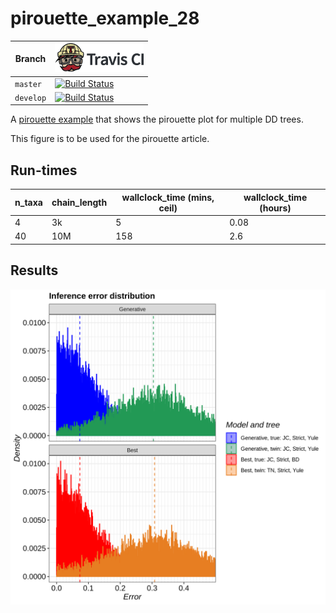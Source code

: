 # pirouette_example_28

Branch   |[![Travis CI logo](pics/TravisCI.png)](https://travis-ci.org)
---------|--------------------------------------------------------------------------------------------------------------------------------------------------------------
`master` |[![Build Status](https://travis-ci.org/richelbilderbeek/pirouette_example_28.svg?branch=master)](https://travis-ci.org/richelbilderbeek/pirouette_example_28)
`develop`|[![Build Status](https://travis-ci.org/richelbilderbeek/pirouette_example_28.svg?branch=develop)](https://travis-ci.org/richelbilderbeek/pirouette_example_28)

A [pirouette example](https://github.com/richelbilderbeek/pirouette_examples)
that shows the pirouette plot for multiple DD trees.

This figure is to be used for the pirouette article.

## Run-times

n_taxa|chain_length|wallclock_time (mins, ceil)|wallclock_time (hours)
------|------------|---------------------------|----------------------------
4     | 3k         |5                          |0.08
40    | 10M        |158                        |2.6

## Results

![](example_28_314/errors.png)
